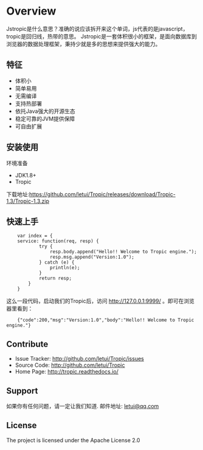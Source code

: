 Overview
========

Jstropic是什么意思？准确的说应该拆开来这个单词，js代表的是javascript，tropic是回归线，热带的意思。
Jstropic是一套体积很小的框架，是面向数据库到浏览器的数据处理框架，秉持少就是多的思想来提供强大的能力。

特征
--------

- 体积小
- 简单易用
- 无需编译
- 支持热部署
- 依托Java强大的开源生态
- 稳定可靠的JVM提供保障
- 可自由扩展

安装使用
------------

环境准备

* JDK1.8+
* Tropic

下载地址:https://github.com/letui/Tropic/releases/download/Tropic-1.3/Tropic-1.3.zip

快速上手
------------

        var index = {
        service: function(req, resp) {
                try {
                    resp.body.append("Hello!! Welcome to Tropic engine.");
                    resp.msg.append("Version:1.0");
                } catch (e) {
                    println(e);
                }
                return resp;
            }
        }
        
这么一段代码，启动我们的Tropic后，访问 http://127.0.0.1:9999/ 。即可在浏览器里看到：

        {"code":200,"msg":"Version:1.0","body":"Hello!! Welcome to Tropic engine."}

Contribute
----------

- Issue Tracker: http://github.com/letui/Tropic/issues
- Source Code: http://github.com/letui/Tropic
- Home Page: http://tropic.readthedocs.io/


Support
-------

如果你有任何问题，请一定让我们知道.
邮件地址: letui@qq.com

License
-------

The project is licensed under the Apache License 2.0
